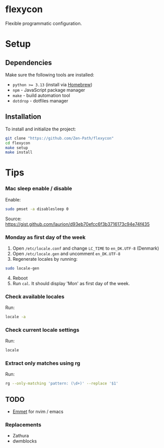 # flexycon

Flexible programmatic configuration.

# Setup

## Dependencies

Make sure the following tools are installed:

- `python >= 3.13` (install via [Homebrew](https://brew.sh))
- `npm` - JavaScript package manager
- `make` - build automation tool
- `dotdrop` - dotfiles manager

## Installation

To install and initialize the project:

```sh
git clone "https://github.com/Zen-Path/flexycon"
cd flexycon
make setup
make install
```

# Tips

### Mac sleep enable / disable

Enable:

```sh
sudo pmset -a disablesleep 0
```

Source: https://gist.github.com/laurion/d93eb70efcc6f3b3716173c94e74f435

### Monday as first day of the week

1. Open `/etc/locale.conf` and change `LC_TIME` to `en_DK.UTF-8` (Denmark)
2. Open `/etc/locale.gen` and uncomment `en_DK.UTF-8`
3. Regenerate locales by running:

```sh
sudo locale-gen
```

4. Reboot
5. Run `cal`. It should display 'Mon' as first day of the week.

### Check available locales

Run:

```sh
locale -a
```

### Check current locale settings

Run:

```sh
locale
```

### Extract only matches using rg

Run:

```sh
rg --only-matching 'pattern: (\d+)' --replace '$1'
```

## TODO

- [Emmet](https://www.emmet.io/) for nvim / emacs

### Replacements

- Zathura
- dwmblocks
